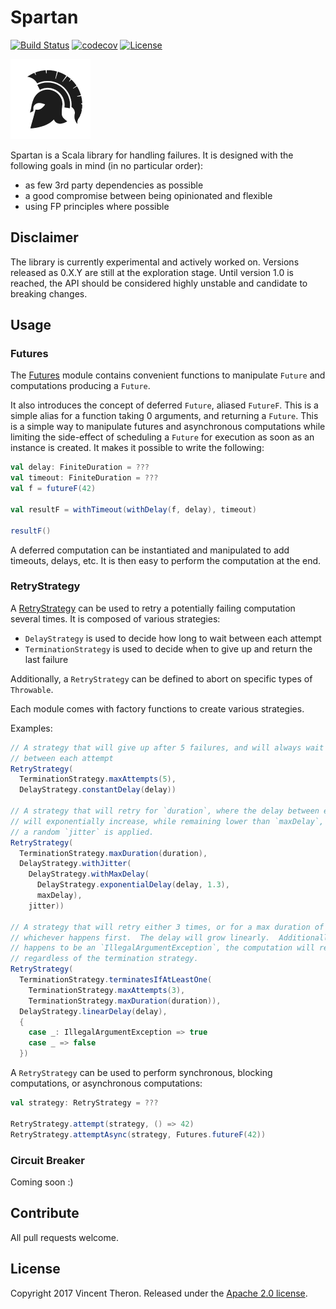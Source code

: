 # Spartan

[![Build Status](https://www.travis-ci.org/vptheron/spartan.svg?branch=master)](https://www.travis-ci.org/vptheron/spartan)
[![codecov](https://codecov.io/gh/vptheron/spartan/branch/master/graph/badge.svg)](https://codecov.io/gh/vptheron/spartan)
[![License](http://img.shields.io/:license-apache-brightgreen.svg)](http://www.apache.org/licenses/LICENSE-2.0.html)

<img src="assets/logo.png" width="128" height="128" />

Spartan is a Scala library for handling failures.  It is designed with the following goals in mind (in no particular order):
 
* as few 3rd party dependencies as possible
* a good compromise between being opinionated and flexible
* using FP principles where possible

## Disclaimer

The library is currently experimental and actively worked on.  Versions released as 0.X.Y are still at the exploration 
stage.  Until version 1.0 is reached, the API should be considered highly unstable and candidate to breaking changes.

## Usage

### Futures

The <a href="src/main/scala/me/vptheron/spartan/Futures.scala">Futures</a> module contains convenient functions 
to manipulate `Future` and computations producing a `Future`.

It also introduces the concept of deferred `Future`, aliased `FutureF`.  This is a simple alias for a function
taking 0 arguments, and returning a `Future`.  This is a simple way to manipulate futures and asynchronous computations
while limiting the side-effect of scheduling a `Future` for execution as soon as an instance is created.  It makes it 
possible to write the following:

```scala
val delay: FiniteDuration = ???
val timeout: FiniteDuration = ???
val f = futureF(42)

val resultF = withTimeout(withDelay(f, delay), timeout)

resultF()
```

A deferred computation can be instantiated and manipulated to add timeouts, delays, etc.  It is
then easy to perform the computation at the end.

### RetryStrategy

A <a href="src/main/scala/me/vptheron/spartan/RetryStrategy.scala">RetryStrategy</a> can be used to retry
a potentially failing computation several times.  It is composed of various strategies:

* `DelayStrategy` is used to decide how long to wait between each attempt
* `TerminationStrategy` is used to decide when to give up and return the last failure

Additionally, a `RetryStrategy` can be defined to abort on specific types of `Throwable`.

Each module comes with factory functions to create various strategies.

Examples:

```scala
// A strategy that will give up after 5 failures, and will always wait for `delay`
// between each attempt
RetryStrategy(
  TerminationStrategy.maxAttempts(5),
  DelayStrategy.constantDelay(delay))
  
// A strategy that will retry for `duration`, where the delay between each retry
// will exponentially increase, while remaining lower than `maxDelay`, and where
// a random `jitter` is applied.
RetryStrategy(
  TerminationStrategy.maxDuration(duration),
  DelayStrategy.withJitter(
    DelayStrategy.withMaxDelay(
      DelayStrategy.exponentialDelay(delay, 1.3),
      maxDelay), 
    jitter))
    
// A strategy that will retry either 3 times, or for a max duration of `duration`, 
// whichever happens first.  The delay will grow linearly.  Additionally, if a failure
// happens to be an `IllegalArgumentException`, the computation will return immediately, 
// regardless of the termination strategy.
RetryStrategy(
  TerminationStrategy.terminatesIfAtLeastOne(
    TerminationStrategy.maxAttempts(3),
    TerminationStrategy.maxDuration(duration)),
  DelayStrategy.linearDelay(delay),
  {
    case _: IllegalArgumentException => true
    case _ => false
  })
```

A `RetryStrategy` can be used to perform synchronous, blocking computations, or asynchronous computations:

```scala
val strategy: RetryStrategy = ???

RetryStrategy.attempt(strategy, () => 42)
RetryStrategy.attemptAsync(strategy, Futures.futureF(42))
```

### Circuit Breaker

Coming soon :)

## Contribute

All pull requests welcome.

## License

Copyright 2017 Vincent Theron. Released under the [Apache 2.0 license](http://www.apache.org/licenses/LICENSE-2.0.html).
